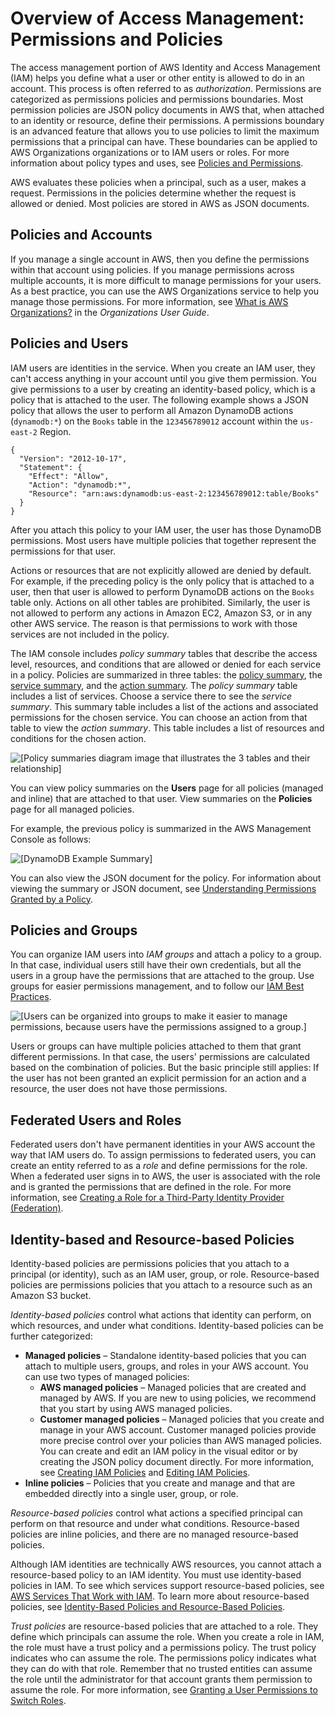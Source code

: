 # Overview of Access Management: Permissions and Policies<a name="introduction_access-management"></a>

The access management portion of AWS Identity and Access Management \(IAM\) helps you define what a user or other entity is allowed to do in an account\. This process is often referred to as *authorization*\. Permissions are categorized as permissions policies and permissions boundaries\. Most permission policies are JSON policy documents in AWS that, when attached to an identity or resource, define their permissions\. A permissions boundary is an advanced feature that allows you to use policies to limit the maximum permissions that a principal can have\. These boundaries can be applied to AWS Organizations organizations or to IAM users or roles\. For more information about policy types and uses, see [Policies and Permissions](access_policies.md)\.

AWS evaluates these policies when a principal, such as a user, makes a request\. Permissions in the policies determine whether the request is allowed or denied\. Most policies are stored in AWS as JSON documents\.

## Policies and Accounts<a name="intro-access-accounts"></a>

If you manage a single account in AWS, then you define the permissions within that account using policies\. If you manage permissions across multiple accounts, it is more difficult to manage permissions for your users\. As a best practice, you can use the AWS Organizations service to help you manage those permissions\. For more information, see [What is AWS Organizations?](https://docs.aws.amazon.com/organizations/latest/userguide/orgs_introduction.html) in the *Organizations User Guide*\.

## Policies and Users<a name="intro-access-users"></a>

IAM users are identities in the service\. When you create an IAM user, they can't access anything in your account until you give them permission\. You give permissions to a user by creating an identity\-based policy, which is a policy that is attached to the user\. The following example shows a JSON policy that allows the user to perform all Amazon DynamoDB actions \(`dynamodb:*`\) on the `Books` table in the `123456789012` account within the `us-east-2` Region\.

```
{
  "Version": "2012-10-17",
  "Statement": {
    "Effect": "Allow",
    "Action": "dynamodb:*",
    "Resource": "arn:aws:dynamodb:us-east-2:123456789012:table/Books"
  }
}
```

 After you attach this policy to your IAM user, the user has those DynamoDB permissions\. Most users have multiple policies that together represent the permissions for that user\.

Actions or resources that are not explicitly allowed are denied by default\. For example, if the preceding policy is the only policy that is attached to a user, then that user is allowed to perform DynamoDB actions on the `Books` table only\. Actions on all other tables are prohibited\. Similarly, the user is not allowed to perform any actions in Amazon EC2, Amazon S3, or in any other AWS service\. The reason is that permissions to work with those services are not included in the policy\. 

The IAM console includes *policy summary* tables that describe the access level, resources, and conditions that are allowed or denied for each service in a policy\. Policies are summarized in three tables: the [policy summary](access_policies_understand-policy-summary.md), the [service summary](access_policies_understand-service-summary.md), and the [action summary](access_policies_understand-action-summary.md)\. The *policy summary* table includes a list of services\. Choose a service there to see the *service summary*\. This summary table includes a list of the actions and associated permissions for the chosen service\. You can choose an action from that table to view the *action summary*\. This table includes a list of resources and conditions for the chosen action\. 

![\[Policy summaries diagram image that illustrates the 3 tables and their relationship\]](http://docs.aws.amazon.com/IAM/latest/UserGuide/images/policy_summaries-diagram.png)

You can view policy summaries on the **Users** page for all policies \(managed and inline\) that are attached to that user\. View summaries on the **Policies** page for all managed policies\.

For example, the previous policy is summarized in the AWS Management Console as follows:

![\[DynamoDB Example Summary\]](http://docs.aws.amazon.com/IAM/latest/UserGuide/images/policies-summary-dynamodbexample.png)

You can also view the JSON document for the policy\. For information about viewing the summary or JSON document, see [Understanding Permissions Granted by a Policy](access_policies_understand.md)\.

## Policies and Groups<a name="intro-access-groups"></a>

You can organize IAM users into *IAM groups* and attach a policy to a group\. In that case, individual users still have their own credentials, but all the users in a group have the permissions that are attached to the group\. Use groups for easier permissions management, and to follow our [IAM Best Practices](best-practices.md)\. 

![\[Users can be organized into groups to make it easier to manage permissions, because users have the permissions assigned to a group.\]](http://docs.aws.amazon.com/IAM/latest/UserGuide/images/iam-intro-users-and-groups.diagram.png)

Users or groups can have multiple policies attached to them that grant different permissions\. In that case, the users' permissions are calculated based on the combination of policies\. But the basic principle still applies: If the user has not been granted an explicit permission for an action and a resource, the user does not have those permissions\. 

## Federated Users and Roles<a name="intro-access-roles"></a>

Federated users don't have permanent identities in your AWS account the way that IAM users do\. To assign permissions to federated users, you can create an entity referred to as a *role* and define permissions for the role\. When a federated user signs in to AWS, the user is associated with the role and is granted the permissions that are defined in the role\. For more information, see [Creating a Role for a Third\-Party Identity Provider \(Federation\)](id_roles_create_for-idp.md)\.

## Identity\-based and Resource\-based Policies<a name="intro-access-resource-based-policies"></a>

Identity\-based policies are permissions policies that you attach to a principal \(or identity\), such as an IAM user, group, or role\. Resource\-based policies are permissions policies that you attach to a resource such as an Amazon S3 bucket\.

*Identity\-based policies* control what actions that identity can perform, on which resources, and under what conditions\. Identity\-based policies can be further categorized:
+ **Managed policies** – Standalone identity\-based policies that you can attach to multiple users, groups, and roles in your AWS account\. You can use two types of managed policies: 
  + **AWS managed policies** – Managed policies that are created and managed by AWS\. If you are new to using policies, we recommend that you start by using AWS managed policies\.
  + **Customer managed policies** – Managed policies that you create and manage in your AWS account\. Customer managed policies provide more precise control over your policies than AWS managed policies\. You can create and edit an IAM policy in the visual editor or by creating the JSON policy document directly\. For more information, see [Creating IAM Policies](access_policies_create.md) and [Editing IAM Policies](access_policies_manage-edit.md)\.
+ **Inline policies** – Policies that you create and manage and that are embedded directly into a single user, group, or role\.

*Resource\-based policies* control what actions a specified principal can perform on that resource and under what conditions\. Resource\-based policies are inline policies, and there are no managed resource\-based policies\.

Although IAM identities are technically AWS resources, you cannot attach a resource\-based policy to an IAM identity\. You must use identity\-based policies in IAM\. To see which services support resource\-based policies, see [AWS Services That Work with IAM](reference_aws-services-that-work-with-iam.md)\. To learn more about resource\-based policies, see [Identity\-Based Policies and Resource\-Based Policies](access_policies_identity-vs-resource.md)\. 

*Trust policies* are resource\-based policies that are attached to a role\. They define which principals can assume the role\. When you create a role in IAM, the role must have a trust policy and a permissions policy\. The trust policy indicates who can assume the role\. The permissions policy indicates what they can do with that role\. Remember that no trusted entities can assume the role until the administrator for that account grants them permission to assume the role\. For more information, see [Granting a User Permissions to Switch Roles](id_roles_use_permissions-to-switch.md)\.